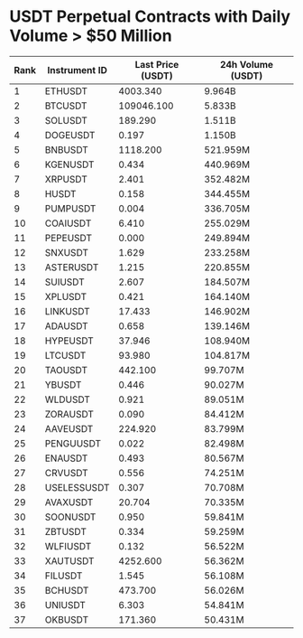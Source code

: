 # USDT Perpetual Contracts with Daily Volume > $50 Million

| Rank | Instrument ID | Last Price (USDT) | 24h Volume (USDT) |
|------|---------------|-------------------|-------------------|
| 1 | ETHUSDT | 4003.340 | 9.964B |
| 2 | BTCUSDT | 109046.100 | 5.833B |
| 3 | SOLUSDT | 189.290 | 1.511B |
| 4 | DOGEUSDT | 0.197 | 1.150B |
| 5 | BNBUSDT | 1118.200 | 521.959M |
| 6 | KGENUSDT | 0.434 | 440.969M |
| 7 | XRPUSDT | 2.401 | 352.482M |
| 8 | HUSDT | 0.158 | 344.455M |
| 9 | PUMPUSDT | 0.004 | 336.705M |
| 10 | COAIUSDT | 6.410 | 255.029M |
| 11 | PEPEUSDT | 0.000 | 249.894M |
| 12 | SNXUSDT | 1.629 | 233.258M |
| 13 | ASTERUSDT | 1.215 | 220.855M |
| 14 | SUIUSDT | 2.607 | 184.507M |
| 15 | XPLUSDT | 0.421 | 164.140M |
| 16 | LINKUSDT | 17.433 | 146.902M |
| 17 | ADAUSDT | 0.658 | 139.146M |
| 18 | HYPEUSDT | 37.946 | 108.940M |
| 19 | LTCUSDT | 93.980 | 104.817M |
| 20 | TAOUSDT | 442.100 | 99.707M |
| 21 | YBUSDT | 0.446 | 90.027M |
| 22 | WLDUSDT | 0.921 | 89.051M |
| 23 | ZORAUSDT | 0.090 | 84.412M |
| 24 | AAVEUSDT | 224.920 | 83.799M |
| 25 | PENGUUSDT | 0.022 | 82.498M |
| 26 | ENAUSDT | 0.493 | 80.567M |
| 27 | CRVUSDT | 0.556 | 74.251M |
| 28 | USELESSUSDT | 0.307 | 70.708M |
| 29 | AVAXUSDT | 20.704 | 70.335M |
| 30 | SOONUSDT | 0.950 | 59.841M |
| 31 | ZBTUSDT | 0.334 | 59.259M |
| 32 | WLFIUSDT | 0.132 | 56.522M |
| 33 | XAUTUSDT | 4252.600 | 56.362M |
| 34 | FILUSDT | 1.545 | 56.108M |
| 35 | BCHUSDT | 473.700 | 56.026M |
| 36 | UNIUSDT | 6.303 | 54.841M |
| 37 | OKBUSDT | 171.360 | 50.431M |
